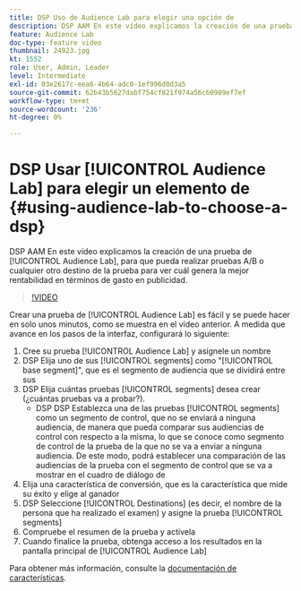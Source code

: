 ```yaml
---
title: DSP Uso de Audience Lab para elegir una opción de
description: DSP AAM En este vídeo explicamos la creación de una prueba de Audience Lab, de modo que pueda realizar pruebas A/B o cualquier otro destino de la prueba para ver cuál obtendrá el mejor rendimiento en términos de gasto en publicidad.
feature: Audience Lab
doc-type: feature video
thumbnail: 24923.jpg
kt: 1552
role: User, Admin, Leader
level: Intermediate
exl-id: 03e2617c-eea6-4b64-adc0-1ef996d8d3a5
source-git-commit: 62b43b5627dabf754cf821f974a56c60989ef7ef
workflow-type: tm+mt
source-wordcount: '236'
ht-degree: 0%

---
```


# DSP Usar [!UICONTROL Audience Lab] para elegir un elemento de {#using-audience-lab-to-choose-a-dsp}

DSP AAM En este vídeo explicamos la creación de una prueba de [!UICONTROL Audience Lab], para que pueda realizar pruebas A/B o cualquier otro destino de la prueba para ver cuál genera la mejor rentabilidad en términos de gasto en publicidad.

>[!VIDEO](https://video.tv.adobe.com/v/24923/?quality=12)

Crear una prueba de [!UICONTROL Audience Lab] es fácil y se puede hacer en solo unos minutos, como se muestra en el vídeo anterior. A medida que avance en los pasos de la interfaz, configurará lo siguiente:

1. Cree su prueba [!UICONTROL Audience Lab] y asígnele un nombre
1. DSP Elija uno de sus [!UICONTROL segments] como &quot;[!UICONTROL base segment]&quot;, que es el segmento de audiencia que se dividirá entre sus
1. DSP Elija cuántas pruebas [!UICONTROL segments] desea crear (¿cuántas pruebas va a probar?).
   * DSP DSP Establezca una de las pruebas [!UICONTROL segments] como un segmento de control, que no se enviará a ninguna audiencia, de manera que pueda comparar sus audiencias de control con respecto a la misma, lo que se conoce como segmento de control de la prueba de la que no se va a enviar a ninguna audiencia. De este modo, podrá establecer una comparación de las audiencias de la prueba con el segmento de control que se va a mostrar en el cuadro de diálogo de
1. Elija una característica de conversión, que es la característica que mide su éxito y elige al ganador
1. DSP Seleccione [!UICONTROL Destinations] (es decir, el nombre de la persona que ha realizado el examen) y asigne la prueba [!UICONTROL segments]
1. Compruebe el resumen de la prueba y actívela
1. Cuando finalice la prueba, obtenga acceso a los resultados en la pantalla principal de [!UICONTROL Audience Lab]

Para obtener más información, consulte la [documentación de características](https://experienceleague.adobe.com/docs/audience-manager/user-guide/features/audience-lab/audience-lab.html?lang=es).
